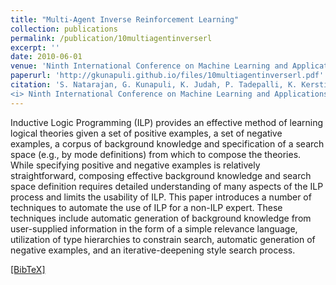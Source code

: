```yaml
---
title: "Multi-Agent Inverse Reinforcement Learning"
collection: publications
permalink: /publication/10multiagentinverserl
excerpt: ''
date: 2010-06-01
venue: 'Ninth International Conference on Machine Learning and Applications (ICMLA''10), Washington D. C.'
paperurl: 'http://gkunapuli.github.io/files/10multiagentinverserl.pdf'
citation: 'S. Natarajan, G. Kunapuli, K. Judah, P. Tadepalli, K. Kersting and J. W. Shavlik. <b> Multi-Agent Inverse Reinforcement Learning. </b>
<i> Ninth International Conference on Machine Learning and Applications </i> (ICMLA''10), Washington D. C., USA, December 12-14, 2010.'
---
```

Inductive Logic Programming (ILP) provides an effective method of learning logical theories given a set of positive examples, a set of negative examples, a corpus of background knowledge and specification of a search space (e.g., by mode definitions) from which to compose the theories. While specifying positive and negative examples is relatively straightforward, composing effective background knowledge and search space definition requires detailed understanding of many aspects of the ILP process and limits the usability of ILP. This paper introduces a number of techniques to automate the use of ILP for a non-ILP expert. These techniques include automatic generation of background knowledge from user-supplied information in the form of a simple relevance language, utilization of type hierarchies to constrain search, automatic generation of negative examples, and an iterative-deepening style search process.

[[BibTeX]](http://gkunapuli.github.io/files/10multiagentinverserl.bib)

